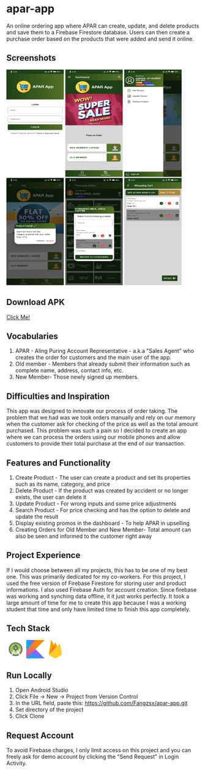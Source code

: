 # apar-app
An online ordering app where APAR can create, update, and delete products and save them to a Firebase Firestore database.
Users can then create a purchase order based on the products that were added and send it online. 

## Screenshots
<img src="https://github.com/Fangzsx/apar-app/blob/master/app/src/main/assets/Screenshot_20220507-183428_APAR.png?raw=true" width="150" height="280"> <img src="https://github.com/Fangzsx/apar-app/blob/master/app/src/main/assets/Screenshot_20220507-183436_APAR.png?raw=true?" width="150" height="280"> <img src="https://github.com/Fangzsx/apar-app/blob/master/app/src/main/assets/Screenshot_20220507-183440_APAR.png?raw=true" width="150" height="280"> <img src="https://github.com/Fangzsx/apar-app/blob/master/app/src/main/assets/Screenshot_20220507-183451_APAR.png?raw=true" width="150" height="280"> <img src="https://github.com/Fangzsx/apar-app/blob/master/app/src/main/assets/Screenshot_20220507-183543_APAR.png?raw=true" width="150" height="280"> <img src="https://github.com/Fangzsx/apar-app/blob/master/app/src/main/assets/Screenshot_20220507-183611_APAR.png?raw=true" width="150" height="280">

## Download APK
[Click Me!](https://github.com/Fangzsx/apar-app/raw/master/app/release/release/app-release.apk)



## Vocabularies
1. APAR - Aling Puring Account Representative - a.k.a "Sales Agent" who creates the order for customers and the main user of the app.
2. Old member - Members that already submit their information such as complete name, address, contact info, etc.
3. New Member- Those newly signed up members.

## Difficulties and Inspiration
This app was designed to innovate our process of order taking. The problem that we had was we took orders manually and rely on our memory when the customer ask for checking of the price as well as the total amount purchased. This problem was such a pain so I decided to create an app where we can process the orders using our mobile phones and allow customers to provide their total purchase at the end of our transaction.

## Features and Functionality
1. Create Product - The user can create a product and set its properties such as its name, category, and price
2. Delete Product - If the product was created by accident or no longer exists, the user can delete it
3. Update Product - For wrong inputs and some price adjustments
4. Search Product - For price checking and has the option to delete and update the result
5. Display existing promos in the dashboard - To help APAR in upselling
6. Creating Orders for Old Member and New Member- Total amount can also be seen and informed to the customer right away

## Project Experience
If I would choose between all my projects, this has to be one of my best one. This was primarily dedicated for my co-workers. For this project, I used the free version of Firebase Firestore for storing user and product informations. I also used Firebase Auth for account creation. Since firebase was working and synching data offline, it it just works perfectly. It took a large amount of time for me to create this app because I was a working student that time and only have limited time to finish this app completely.

## Tech Stack
<img src="https://github.com/Fangzsx/apar-app/blob/master/app/src/main/assets/android-studio.png?raw=true" width="48" height="48" title ="Android Studio">  <img src="https://github.com/Fangzsx/apar-app/blob/master/app/src/main/assets/kotlin.png?raw=true" width="48" height="48" title ="Kotlin">  <img src="https://github.com/Fangzsx/apar-app/blob/master/app/src/main/assets/firebase.png?raw=true" width="48" height="48" title ="Android Studio">

## Run Locally
1. Open Android Studio
2. Click File -> New -> Project from Version Control 
3. In the URL field, paste this: https://github.com/Fangzsx/apar-app.git
4. Set directory of the project
5. Click Clone

## Request Account
To avoid Firebase charges, I only limit access on this project and you can freely ask for demo account by clicking the "Send Request" in Login Activity.
